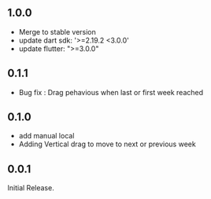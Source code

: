 ## 1.0.0

- Merge to stable version
- update dart sdk: '>=2.19.2 <3.0.0'
- update flutter: ">=3.0.0"

## 0.1.1

- Bug fix : Drag pehavious when last or first week reached


## 0.1.0

- add manual local
- Adding Vertical drag to move to next or previous week

## 0.0.1

Initial Release.
